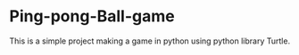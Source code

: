 # Ping-pong-Ball-game
This is a simple project making a game in python using python library Turtle.
